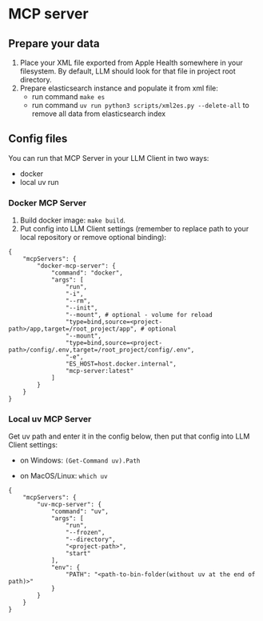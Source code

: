 # MCP server

## Prepare your data
1. Place your XML file exported from Apple Health somewhere in your filesystem. By default, LLM should look for that file in project root directory.
2. Prepare elasticsearch instance and populate it from xml file:
    - run command `make es`
    - run command `uv run python3 scripts/xml2es.py --delete-all` to remove all data from elasticsearch index


## Config files

You can run that MCP Server in your LLM Client in two ways:
- docker
- local uv run

### Docker MCP Server

1. Build docker image:
```make build```.
2. Put config into LLM Client settings (remember to replace path to your local repository or remove optional binding):
```
{
    "mcpServers": {
        "docker-mcp-server": {
            "command": "docker",
            "args": [
                "run",
                "-i",
                "--rm",
                "--init",
                "--mount", # optional - volume for reload
                "type=bind,source=<project-path>/app,target=/root_project/app", # optional
                "--mount",
                "type=bind,source=<project-path>/config/.env,target=/root_project/config/.env",
                "-e",
                "ES_HOST=host.docker.internal",
                "mcp-server:latest"
            ]
        }
    }
}
```

### Local uv MCP Server
Get uv path and enter it in the config below, then put that config into LLM Client settings:

- on Windows:
```(Get-Command uv).Path```

- on MacOS/Linux:
```which uv```
```
{
    "mcpServers": {
        "uv-mcp-server": {
            "command": "uv",
            "args": [
                "run",
                "--frozen",
                "--directory",
                "<project-path>",
                "start"
            ],
            "env": {
                "PATH": "<path-to-bin-folder(without uv at the end of path)>"
            }
        }
    }
}
```
